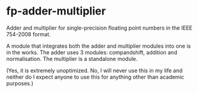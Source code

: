 # fp-adder-multiplier
Adder and multiplier for single-precision floating point numbers in the IEEE 754-2008 format. 

A module that integrates both the adder and multiplier modules into one is in the works.
The adder uses 3 modules: compandshift, addition and normalisation. The multiplier is a standalone module. 


(Yes, it is extremely unoptimized. No, I will never use this in my life and neither do I expect anyone to use this for anything other than academic purposes.)
